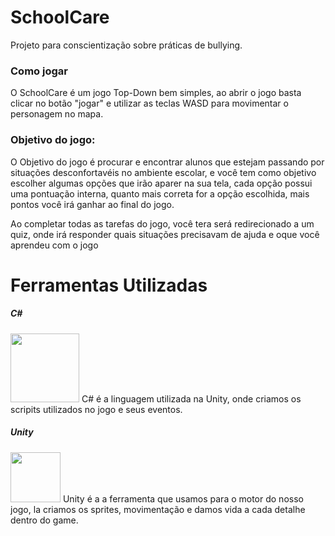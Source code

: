 # __SchoolCare__

Projeto para conscientização sobre práticas de bullying.

### __Como jogar__
  O SchoolCare é um jogo Top-Down bem simples, ao abrir o jogo basta clicar no botão "jogar" e utilizar as teclas WASD para movimentar o personagem no mapa.
  
### Objetivo do jogo:
  O Objetivo do jogo é procurar e encontrar alunos que estejam passando por situações desconfortavéis no ambiente escolar, e você tem como objetivo escolher algumas opções que irão aparer na sua tela, cada opção possui uma pontuação interna, quanto mais correta for a opção escolhida, mais pontos você irá ganhar ao final do jogo.
  
  Ao completar todas as tarefas do jogo, você tera será redirecionado a um quiz, onde irá responder quais situações precisavam de ajuda e oque você aprendeu com o jogo
  
# Ferramentas Utilizadas
##### __C#__
<image src ="https://user-images.githubusercontent.com/90484432/199821170-d6f73cd6-452c-4b6c-b5b5-3ee38736eefc.png" height="110px">
  C# é a linguagem utilizada na Unity, onde criamos os scripits utilizados no jogo e seus eventos.
  
##### __Unity__
 <image src = "https://user-images.githubusercontent.com/90484432/199821177-5d0831f8-4290-435a-95d0-ba00a37ccea7.png" height="80px">
  Unity é a a ferramenta que usamos para o motor do nosso jogo, la criamos os sprites, movimentação e damos vida a cada detalhe dentro do game. 
  
  
  
 



